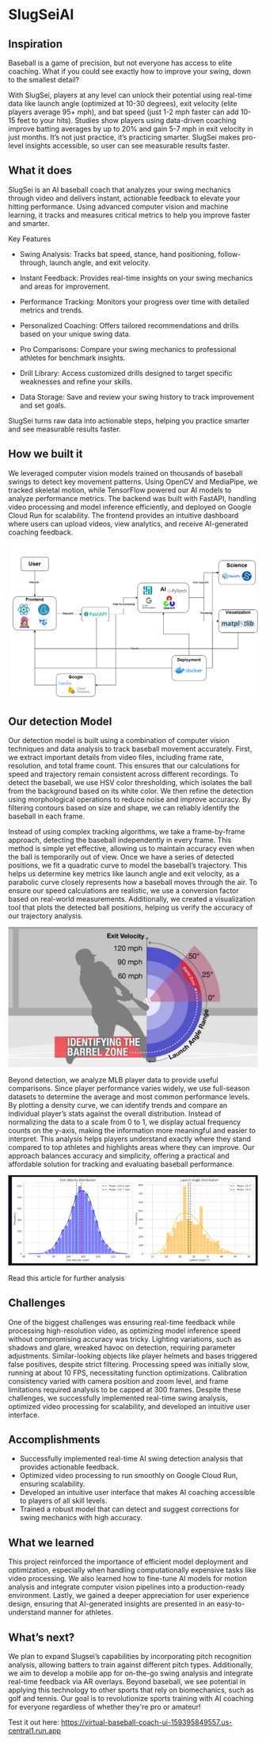 # SlugSeiAI

## Inspiration

Baseball is a game of precision, but not everyone has access to elite coaching. What if you could see exactly how to improve your swing, down to the smallest detail? 

With SlugSei, players at any level can unlock their potential using real-time data like launch angle (optimized at 10-30 degrees), exit velocity (elite players average 95+ mph), and bat speed (just 1-2 mph faster can add 10-15 feet to your hits). Studies show players using data-driven coaching improve batting averages by up to 20% and gain 5-7 mph in exit velocity in just months. It’s not just practice, it’s practicing smarter. SlugSei makes pro-level insights accessible, so user can see measurable results faster.

## What it does

SlugSei is an AI baseball coach that analyzes your swing mechanics through video and delivers instant, actionable feedback to elevate your hitting performance. Using advanced computer vision and machine learning, it tracks and measures critical metrics to help you improve faster and smarter.

Key Features

- Swing Analysis: Tracks bat speed, stance, hand positioning, follow-through, launch angle, and exit velocity.

- Instant Feedback: Provides real-time insights on your swing mechanics and areas for improvement.

- Performance Tracking: Monitors your progress over time with detailed metrics and trends.

- Personalized Coaching: Offers tailored recommendations and drills based on your unique swing data.

- Pro Comparisons: Compare your swing mechanics to professional athletes for benchmark insights.

- Drill Library: Access customized drills designed to target specific weaknesses and refine your skills.

- Data Storage: Save and review your swing history to track improvement and set goals.

SlugSei turns raw data into actionable steps, helping you practice smarter and see measurable results faster.


## How we built it

We leveraged computer vision models trained on thousands of baseball swings to detect key movement patterns. Using OpenCV and MediaPipe, we tracked skeletal motion, while TensorFlow powered our AI models to analyze performance metrics. The backend was built with FastAPI, handling video processing and model inference efficiently, and deployed on Google Cloud Run for scalability. The frontend provides an intuitive dashboard where users can upload videos, view analytics, and receive AI-generated coaching feedback.

![tech-arch](frontend/src/assets/tech-arch.png)

## Our detection Model

Our detection model is built using a combination of computer vision techniques and data analysis to track baseball movement accurately. First, we extract important details from video files, including frame rate, resolution, and total frame count. This ensures that our calculations for speed and trajectory remain consistent across different recordings. To detect the baseball, we use HSV color thresholding, which isolates the ball from the background based on its white color. We then refine the detection using morphological operations to reduce noise and improve accuracy. By filtering contours based on size and shape, we can reliably identify the baseball in each frame.

Instead of using complex tracking algorithms, we take a frame-by-frame approach, detecting the baseball independently in every frame. This method is simple yet effective, allowing us to maintain accuracy even when the ball is temporarily out of view. Once we have a series of detected positions, we fit a quadratic curve to model the baseball’s trajectory. This helps us determine key metrics like launch angle and exit velocity, as a parabolic curve closely represents how a baseball moves through the air. To ensure our speed calculations are realistic, we use a conversion factor based on real-world measurements. Additionally, we created a visualization tool that plots the detected ball positions, helping us verify the accuracy of our trajectory analysis.

![barrel-zone](frontend/src/assets/barrel-zone.jpg)

Beyond detection, we analyze MLB player data to provide useful comparisons. Since player performance varies widely, we use full-season datasets to determine the average and most common performance levels. By plotting a density curve, we can identify trends and compare an individual player’s stats against the overall distribution. Instead of normalizing the data to a scale from 0 to 1, we display actual frequency counts on the y-axis, making the information more meaningful and easier to interpret. This analysis helps players understand exactly where they stand compared to top athletes and highlights areas where they can improve. Our approach balances accuracy and simplicity, offering a practical and affordable solution for tracking and evaluating baseball performance.

![stat-analysis](frontend/src/assets/stat-analysis.webp)

Read this article for further analysis

## Challenges  

One of the biggest challenges was ensuring real-time feedback while processing high-resolution video, as optimizing model inference speed without compromising accuracy was tricky. Lighting variations, such as shadows and glare, wreaked havoc on detection, requiring parameter adjustments. Similar-looking objects like player helmets and bases triggered false positives, despite strict filtering. Processing speed was initially slow, running at about 10 FPS, necessitating function optimizations. Calibration consistency varied with camera position and zoom level, and frame limitations required analysis to be capped at 300 frames. Despite these challenges, we successfully implemented real-time swing analysis, optimized video processing for scalability, and developed an intuitive user interface.

## Accomplishments 
- Successfully implemented real-time AI swing detection analysis that provides actionable feedback.
- Optimized video processing to run smoothly on Google Cloud Run, ensuring scalability.
- Developed an intuitive user interface that makes AI coaching accessible to players of all skill levels.
- Trained a robust model that can detect and suggest corrections for swing mechanics with high accuracy.

## What we learned

This project reinforced the importance of efficient model deployment and optimization, especially when handling computationally expensive tasks like video processing. We also learned how to fine-tune AI models for motion analysis and integrate computer vision pipelines into a production-ready environment. Lastly, we gained a deeper appreciation for user experience design, ensuring that AI-generated insights are presented in an easy-to-understand manner for athletes.

## What’s next?

We plan to expand Slugsei’s capabilities by incorporating pitch recognition analysis, allowing batters to train against different pitch types. Additionally, we aim to develop a mobile app for on-the-go swing analysis and integrate real-time feedback via AR overlays. Beyond baseball, we see potential in applying this technology to other sports that rely on biomechanics, such as golf and tennis. Our goal is to revolutionize sports training with AI coaching for everyone regardless of whether they're pro or amateur!

Test it out here:
https://virtual-baseball-coach-ui-159395849557.us-central1.run.app


